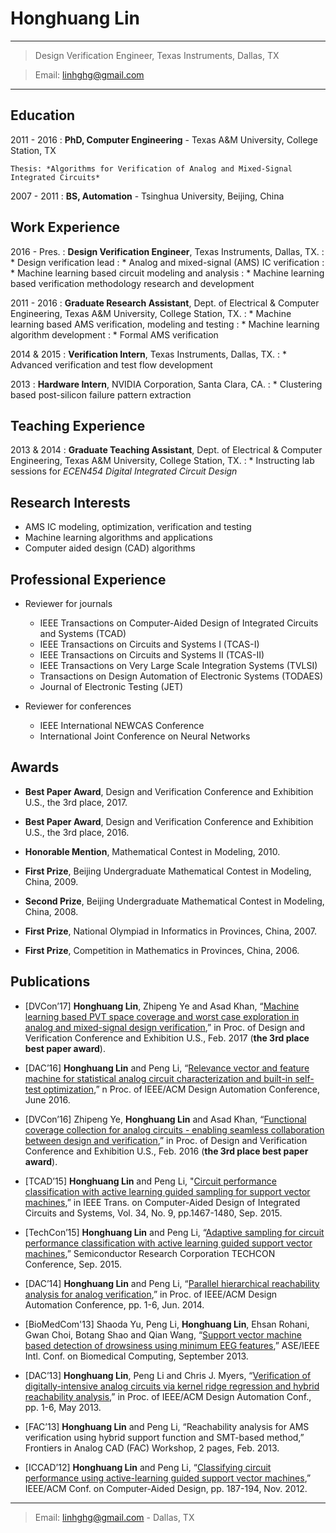 Honghuang Lin
============

----

> Design Verification Engineer, 
> Texas Instruments, Dallas, TX

> Email: <linhghg@gmail.com>

----

Education
---------

2011 - 2016
:   **PhD, Computer Engineering** - Texas A&M University, College Station, TX

    Thesis: *Algorithms for Verification of Analog and Mixed-Signal Integrated Circuits*

2007 - 2011
:   **BS, Automation** - Tsinghua University, Beijing, China

Work Experience
---------------

2016 - Pres.
:   **Design Verification Engineer**, Texas Instruments, Dallas, TX.
:   * Design verification lead
:   * Analog and mixed-signal (AMS) IC verification
:   * Machine learning based circuit modeling and analysis
:   * Machine learning based verification methodology research and development

2011 - 2016
:   **Graduate Research Assistant**, Dept. of Electrical & Computer Engineering, Texas A&M University, College Station, TX.
:   * Machine learning based AMS verification, modeling and testing
:   * Machine learning algorithm development
:   * Formal AMS verification

2014 & 2015
:   **Verification Intern**, Texas Instruments, Dallas, TX.
:   * Advanced verification and test flow development

2013
:   **Hardware Intern**, NVIDIA Corporation, Santa Clara, CA.
:   * Clustering based post-silicon failure pattern extraction

Teaching Experience
-------------------

2013 & 2014
:   **Graduate Teaching Assistant**, Dept. of Electrical & Computer Engineering, Texas A&M University, College Station, TX.
:   * Instructing lab sessions for _ECEN454 Digital Integrated Circuit Design_

Research Interests
------------------
* AMS IC modeling, optimization, verification and testing
* Machine learning algorithms and applications
* Computer aided design (CAD) algorithms

Professional Experience
-----------------------

* Reviewer for journals
    * IEEE Transactions on Computer-Aided Design of Integrated Circuits and Systems (TCAD)
    * IEEE Transactions on Circuits and Systems I (TCAS-I)
    * IEEE Transactions on Circuits and Systems II (TCAS-II)
    * IEEE Transactions on Very Large Scale Integration Systems (TVLSI)
    * Transactions on Design Automation of Electronic Systems (TODAES)
    * Journal of Electronic Testing (JET)

* Reviewer for conferences
    * IEEE International NEWCAS Conference
    * International Joint Conference on Neural Networks

Awards
------

* **Best Paper Award**, Design and Verification Conference and Exhibition U.S., the 3rd place, 2017.

* **Best Paper Award**, Design and Verification Conference and Exhibition U.S., the 3rd place, 2016.

* **Honorable Mention**, Mathematical Contest in Modeling, 2010.

* **First Prize**, Beijing Undergraduate Mathematical Contest in Modeling, China, 2009.

* **Second Prize**, Beijing Undergraduate Mathematical Contest in Modeling, China, 2008.

* **First Prize**, National Olympiad in Informatics in Provinces, China, 2007.

* **First Prize**, Competition in Mathematics in Provinces, China, 2006.

Publications
------------
* [DVCon’17] **Honghuang Lin**, Zhipeng Ye and Asad Khan,
“[Machine learning based PVT space coverage and worst case exploration in analog and mixed-signal design verification](https://dvcon.org/history),”
in Proc. of Design and Verification Conference and Exhibition U.S., Feb. 2017 (**the 3rd place best paper award**).

* [DAC’16] **Honghuang Lin** and Peng Li,
“[Relevance vector and feature machine for statistical analog circuit characterization and built-in self-test optimization](http://ieeexplore.ieee.org/document/7544255/),”
n Proc. of IEEE/ACM Design Automation Conference, June 2016.

* [DVCon’16] Zhipeng Ye, **Honghuang Lin** and Asad Khan,
“[Functional coverage collection for analog circuits - enabling seamless collaboration between design and verification](https://dvcon.org/history),”
in Proc. of Design and Verification Conference and Exhibition U.S., Feb. 2016 (**the 3rd place best paper award**).

* [TCAD’15] **Honghuang Lin** and Peng Li,
"[Circuit performance classification with active learning guided sampling for support vector machines](http://ieeexplore.ieee.org/document/7061463/),”
in IEEE Trans. on Computer-Aided Design of Integrated Circuits and Systems, Vol. 34, No. 9, pp.1467-1480, Sep. 2015.

* [TechCon’15] **Honghuang Lin** and Peng Li,
“[Adaptive sampling for circuit performance classification with active learning guided support vector machines](https://www.src.org/library/publication/p085533/),”
Semiconductor Research Corporation TECHCON Conference, Sep. 2015.

* [DAC’14] **Honghuang Lin** and Peng Li,
“[Parallel hierarchical reachability analysis for analog verification](http://ieeexplore.ieee.org/document/6881477/),”
in Proc. of IEEE/ACM Design Automation Conference, pp. 1-6, Jun. 2014.

* [BioMedCom'13] Shaoda Yu, Peng Li, **Honghuang Lin**, Ehsan Rohani, Gwan Choi, Botang Shao and Qian Wang,
“[Support vector machine based detection of drowsiness using minimum EEG features](http://ieeexplore.ieee.org/document/6693421/),”
ASE/IEEE Intl. Conf. on Biomedical Computing, September 2013.

* [DAC’13] **Honghuang Lin**, Peng Li and Chris J. Myers,
“[Verification of digitally-intensive analog circuits via kernel ridge regression and hybrid reachability analysis](http://ieeexplore.ieee.org/document/6560659/),”
in Proc. of IEEE/ACM Design Automation Conf., pp. 1-6, May 2013.

* [FAC’13] **Honghuang Lin** and Peng Li,
“Reachability analysis for AMS verification using hybrid support function and SMT-based method,”
Frontiers in Analog CAD (FAC) Workshop, 2 pages, Feb. 2013.

* [ICCAD’12] **Honghuang Lin** and Peng Li,
“[Classifying circuit performance using active-learning guided support vector machines](http://ieeexplore.ieee.org/document/6386608/),”
IEEE/ACM Conf. on Computer-Aided Design, pp. 187-194, Nov. 2012.

----

> Email: <linhghg@gmail.com> - Dallas, TX
